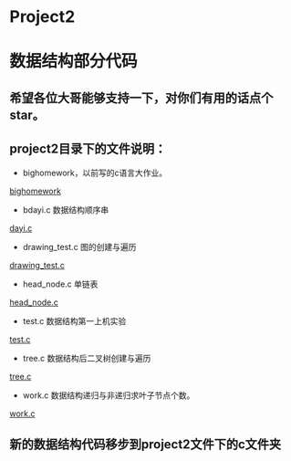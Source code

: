 # Project2
# 数据结构部分代码
希望各位大哥能够支持一下，对你们有用的话点个star。
--- 
## project2目录下的文件说明：
- bighomework，以前写的c语言大作业。  


[bighomework](https://github.com/kklll/Project2/blob/master/Project2/bighomework.c)  

- bdayi.c 	数据结构顺序串


[dayi.c](https://github.com/kklll/Project2/blob/master/Project2/dayi.c) 
- drawing_test.c  图的创建与遍历

[drawing_test.c](https://github.com/kklll/Project2/blob/master/Project2/drawing_test.c) 
- head_node.c   单链表

[head_node.c](https://github.com/kklll/Project2/blob/master/Project2/head_node.c) 
- test.c    数据结构第一上机实验

[test.c](https://github.com/kklll/Project2/blob/master/Project2/test.c) 
- tree.c 	数据结构后二叉树创建与遍历

[tree.c](https://github.com/kklll/Project2/blob/master/Project2/tree.c) 
- work.c	数据结构递归与非递归求叶子节点个数。

[work.c](https://github.com/kklll/Project2/blob/master/Project2/work.c) 

## 新的数据结构代码移步到project2文件下的c文件夹
